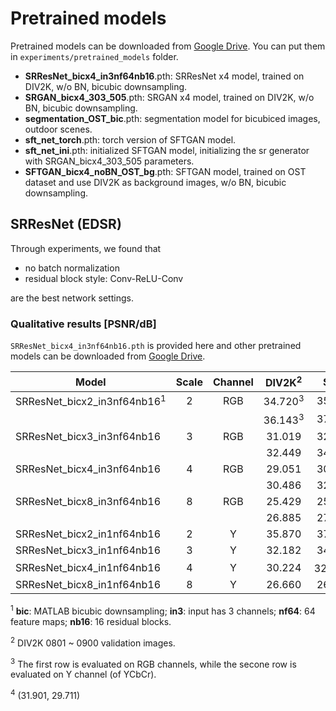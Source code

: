 # Pretrained models

Pretrained models can be downloaded from [Google Drive](https://drive.google.com/drive/folders/1WR2X4_gwiQ9REb5fHfNnBfXOdeuDS8BA?usp=sharing). You can put them in `experiments/pretrained_models` folder.

-   **SRResNet_bicx4_in3nf64nb16**.pth: SRResNet x4 model, trained on DIV2K, w/o BN, bicubic downsampling.
-   **SRGAN_bicx4_303_505**.pth: SRGAN x4 model, trained on DIV2K, w/o BN, bicubic downsampling.
-   **segmentation_OST_bic**.pth: segmentation model for bicubiced images, outdoor scenes.
-   **sft_net_torch**.pth: torch version of SFTGAN model.
-   **sft_net_ini**.pth: initialized SFTGAN model, initializing the sr generator with SRGAN_bicx4_303_505 parameters.
-   **SFTGAN_bicx4_noBN_OST_bg**.pth: SFTGAN model, trained on OST dataset and use DIV2K as background images, w/o BN, bicubic downsampling.

## SRResNet (EDSR)

Through experiments, we found that

-   no batch normalization
-   residual block style: Conv-ReLU-Conv

are the best network settings.

### Qualitative results \[PSNR/dB]

`SRResNet_bicx4_in3nf64nb16.pth` is provided here and other pretrained models can be downloaded from [Google Drive](https://drive.google.com/drive/folders/1vg_baYuagOXEhpwQgu54lJOyU8u1DsMW?usp=sharing).

| Model                                  | Scale | Channel |  DIV2K<sup>2</sup> |        Set5        |  Set14 | BSD100 | Urban100 |
| -------------------------------------- | :---: | :-----: | :----------------: | :----------------: | :----: | :----: | :------: |
| SRResNet_bicx2_in3nf64nb16<sup>1</sup> |   2   |   RGB   | 34.720<sup>3</sup> |       35.835       | 31.643 |        |          |
|                                        |       |         | 36.143<sup>3</sup> |       37.947       | 33.682 |        |          |
| SRResNet_bicx3_in3nf64nb16             |   3   |   RGB   |       31.019       |       32.442       | 28.499 |        |          |
|                                        |       |         |       32.449       |       34.428       | 30.371 |        |          |
| SRResNet_bicx4_in3nf64nb16             |   4   |   RGB   |       29.051       |       30.278       | 26.853 |        |          |
|                                        |       |         |       30.486       |       32.180       | 28.645 |        |          |
| SRResNet_bicx8_in3nf64nb16             |   8   |   RGB   |       25.429       |       25.357       | 23.348 |        |          |
|                                        |       |         |       26.885       |       27.070       | 24.996 |        |          |
| SRResNet_bicx2_in1nf64nb16             |   2   |    Y    |       35.870       |       37.864       | 33.581 |        |          |
| SRResNet_bicx3_in1nf64nb16             |   3   |    Y    |       32.182       |       34.263       | 30.186 |        |          |
| SRResNet_bicx4_in1nf64nb16             |   4   |    Y    |       30.224       | 32.038<sup>4</sup> | 28.494 |        |          |
| SRResNet_bicx8_in1nf64nb16             |   8   |    Y    |       26.660       |       26.621       | 24.804 |        |          |

<sup>1</sup> **bic**: MATLAB bicubic downsampling; **in3**: input has 3 channels; **nf64**: 64 feature maps; **nb16**: 16 residual blocks.

<sup>2</sup> DIV2K 0801 ~ 0900 validation images.

<sup>3</sup> The first row is evaluated on RGB channels, while the secone row is evaluated on Y channel (of YCbCr).

<sup>4</sup> (31.901, 29.711)

